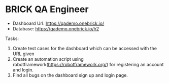 # BRICK QA Engineer

- Dashboard Url: https://qademo.onebrick.io/
- Database: https://qademo.onebrick.io/h2

Tasks:
1. Create test cases for the dashboard which can be accessed with the URL
given
2. Create an automation script using
robotframework(https://robotframework.org/) for registering an account and
login.
3. Find all bugs on the dashboard sign up and login page.
